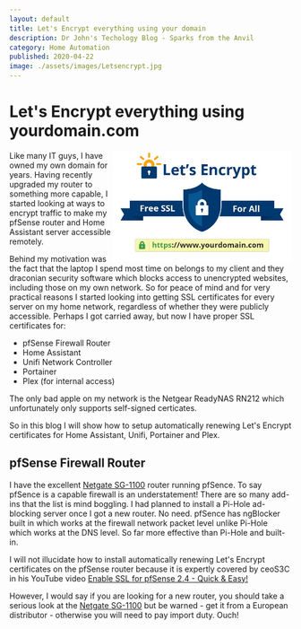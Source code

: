 ```yaml
---
layout: default
title: Let's Encrypt everything using your domain
description: Dr John's Techology Blog - Sparks from the Anvil
category: Home Automation
published: 2020-04-22
image: ./assets/images/Letsencrypt.jpg
---
```


# Let's Encrypt everything using yourdomain.com

<img align="right" width="320px" alt="Let's Encrypt Logo" src="../assets/images/Letsencrypt.jpg"/>

Like many IT guys, I have owned my own domain for years.  Having recently upgraded my router to something more capable, I started looking at ways to encrypt traffic to make my pfSense router and Home Assistant server accessible remotely.
 
Behind my motivation was the fact that the laptop I spend most time on belongs to my client and they draconian security software which blocks access to unencrypted websites, including those on my own network.  So for peace of mind and for very practical reasons I started looking into getting SSL certificates for every server on my home network, regardless of whether they were publicly accessible.  Perhaps I got carried away, but now I have proper SSL certificates for:

* pfSense Firewall Router
* Home Assistant
* Unifi Network Controller 
* Portainer
* Plex (for internal access)

The only bad apple on my network is the Netgear ReadyNAS RN212 which unfortunately only supports self-signed certicates.  

So in this blog I will show how to setup automatically renewing Let's Encrypt certificates for Home Assistant, Unifi, Portainer and Plex.

## pfSense Firewall Router 

I have the excellent [Netgate SG-1100](https://store.netgate.com/pfSense/SG-1100.aspx) router running pfSence.  To say pfSence is a capable firewall is an understatement!  There are so many add-ins that the list is mind boggling.  I had planned to install a Pi-Hole ad-blocking server once I got a new router.  No need.  pfSence has ngBlocker built in which works at the firewall network packet level unlike Pi-Hole which works at the DNS level.  So far more effective than Pi-Hole and built-in.

I will not illucidate how to install automatically renewing Let's Encrypt certificates on the pfSense router because it is expertly covered by ceoS3C in his YouTube video [Enable SSL for pfSense 2.4 - Quick & Easy!](https://www.youtube.com/watch?v=6XMZ0gUZeTc&t=33s)   

However, I would say if you are looking for a new router, you should take a serious look at the [Netgate SG-1100](https://store.netgate.com/pfSense/SG-1100.aspx) but be warned - get it from a European distributor - otherwise you will need to pay import duty. Ouch!








